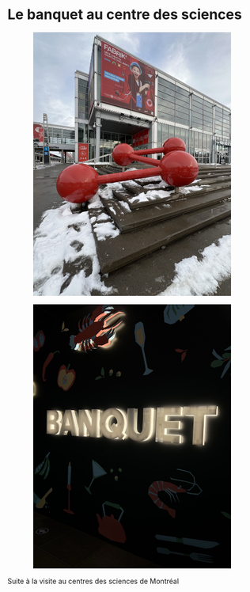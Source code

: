 # Le banquet au centre des sciences



<p align="center">
  <img src="/centre_des_sciences/medias/centre_des_sciences_exterieur.jpg" width="400" lenght="600">
</p>









<p align="center">
  <img src="/centre_des_sciences/medias/logo_banquet_sombre_01.jpg" width="400">
</p>
Suite à la visite au centres des sciences de Montréal

